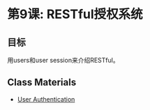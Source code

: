 第9课: RESTful授权系统
=================================

目标
---------

用users和user session来介绍RESTful。

Class Materials
---------------

* [User Authentication](9.1-users.md)

